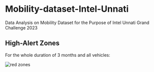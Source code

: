 # Mobility-dataset-Intel-Unnati
Data Analysis on Mobility Dataset for the Purpose of Intel Unnati Grand Challenge 2023

## High-Alert Zones
For the whole duration of 3 months and all vehicles: 

![red zones](total%20alerts%20-%20red%20%20zones.jpg)
